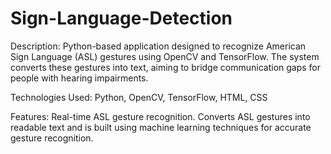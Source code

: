 # Sign-Language-Detection

Description:
Python-based application designed to recognize American Sign Language (ASL) gestures using OpenCV and TensorFlow. The system converts these gestures into text, aiming to bridge communication gaps for people with hearing impairments.

Technologies Used:
Python, 
OpenCV, 
TensorFlow, 
HTML, CSS

Features:
Real-time ASL gesture recognition. Converts ASL gestures into readable text and is built using machine learning techniques for accurate gesture recognition.
